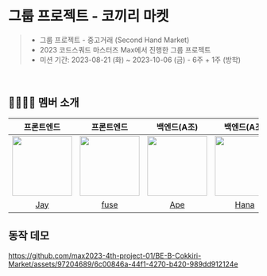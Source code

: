 # 그룹 프로젝트 - 코끼리 마켓 

> - 그룹 프로젝트 - 중고거래 (Second Hand Market) 
> - 2023 코드스쿼드 마스터즈 Max에서 진행한 그룹 프로젝트
> - 미션 기간: 2023-08-21 (화) ~ 2023-10-06 (금) - 6주 + 1주 (방학)

<br/>

## 👨‍👩‍👧‍👦 멤버 소개

| 프론트엔드 | 프론트엔드 | 백엔드(A조) | 백엔드(A조) | 백엔드(B조) | 백엔드(B조) | 백엔드(B조) |
| :---: | :---: | :---: | :---: | :---: | :---: | :---: |
| <img src="https://avatars.githubusercontent.com/u/41321198?v=4" width="120"/> | <img src="https://avatars.githubusercontent.com/u/76121068?v=4" width="120"/> | <img src="https://avatars.githubusercontent.com/u/86359180?v=4" width="120"/> | <img src="https://avatars.githubusercontent.com/u/117690393?v=4" width="120"/> | <img src="https://avatars.githubusercontent.com/u/97204689?v=4" width="120"/> | <img src="https://avatars.githubusercontent.com/u/98851575?v=4" width="120"/> | <img src="https://avatars.githubusercontent.com/u/48724199?v=4" width="120"/> |
| [Jay](https://github.com/altmit) | [fuse](https://github.com/silvertae) | [Ape](https://github.com/crtEvent) | [Hana](https://github.com/dokkisan) | [지안](https://github.com/sudago) | [무비](https://github.com/yhpark95) | [Tommy](https://github.com/HyowonSin) |

## 동작 데모


https://github.com/max2023-4th-project-01/BE-B-Cokkiri-Market/assets/97204689/6c00846a-44f1-4270-b420-989dd912124e

